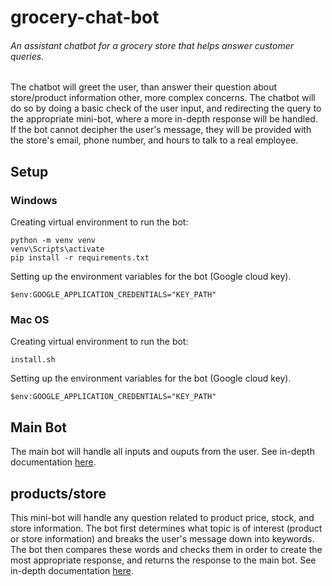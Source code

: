 # grocery-chat-bot
###### An assistant chatbot for a grocery store that helps answer customer queries.
The chatbot will greet the user, than answer their question about store/product information other, more complex concerns.
The chatbot will do so by doing a basic check of the user input, and redirecting the query to the appropriate mini-bot, where a more in-depth response will be handled. If the bot cannot decipher the user's message, they will be provided with the store's email, phone number, and hours to talk to a real employee.

## Setup

### Windows

Creating virtual environment to run the bot:
```console
python -m venv venv
venv\Scripts\activate
pip install -r requirements.txt
```

Setting up the environment variables for the bot (Google cloud key).
```console
$env:GOOGLE_APPLICATION_CREDENTIALS="KEY_PATH"
```

### Mac OS

Creating virtual environment to run the bot:
```console
install.sh
```

Setting up the environment variables for the bot (Google cloud key).
```console
$env:GOOGLE_APPLICATION_CREDENTIALS="KEY_PATH"
```


## Main Bot
The main bot will handle all inputs and ouputs from the user.
See in-depth documentation [here](app/greetings/README.md).
## products/store
This mini-bot will handle any question related to product price, stock, and store information. The bot first determines what topic is of interest (product or store information) and breaks the user's message down into keywords. The bot then compares these words and checks them in order to create the most appropriate response, and returns the response to the main bot.
See in-depth documentation [here](app/products/README.md).